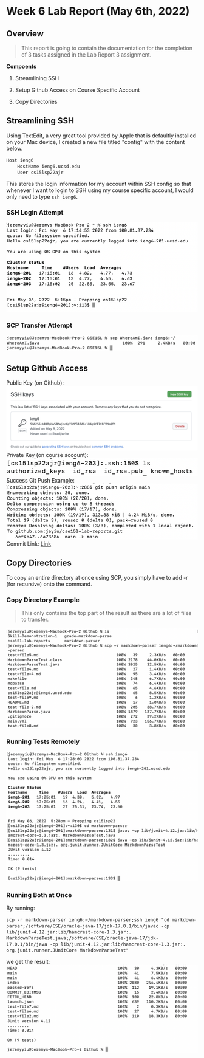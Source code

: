 # Week 6 Lab Report (May 6th, 2022)
## Overview
> This report is going to contain the documentation for the completion of 3 tasks assigned in the Lab Report 3 assignment.  

**Compoents**
1) Streamlining SSH

2) Setup Github Access on Course Specific Account

3) Copy Directories

## Streamlining SSH
Using TextEdit, a very great tool provided by Apple that is defaultly installed on your Mac device, I created a new file titled "config" with the content below. 
```
Host ieng6
    HostName ieng6.ucsd.edu
    User cs15lsp22ajr
```
This stores the login information for my account within SSH config so that whenever I want to login to SSH using my course specific account, I would only need to type `ssh ieng6`. 

### SSH Login Attempt
![Login Attempt](report-3-img-1.png)

### SCP Transfer Attempt
![Transfer Attempt](report-3-img-2.png)

## Setup Github Access

Public Key (on Github): 
![Public Key](report-3-img-6.png)
Private Key (on course account):
![Public Key 2](report-3-img-7.png)
Success Git Push Example: 
![Git Push](report-3-img-8.png)
Commit Link: [Link](https://github.com/jeyiu/cse15l-lab-reports/commit/ab0a8ded83093227233f66934701b8bb31884cd5)


## Copy Directories
To copy an entire directory at once using SCP, you simply have to add -r (for recursive) onto the command. 

### Copy Directory Example
> This only contains the top part of the result as there are a lot of files to transfer. 

![SCP Directory Example](report-3-img-3.png)

### Running Tests Remotely
![Remote Testing](report-3-img-4.png)

### Running Both at Once
By running: 
```
scp -r markdown-parser ieng6:~/markdown-parser;ssh ieng6 "cd markdown-parser;/software/CSE/oracle-java-17/jdk-17.0.1/bin/javac -cp lib/junit-4.12.jar:lib/hamcrest-core-1.3.jar:. MarkdownParseTest.java;/software/CSE/oracle-java-17/jdk-17.0.1/bin/java -cp lib/junit-4.12.jar:lib/hamcrest-core-1.3.jar:. org.junit.runner.JUnitCore MarkdownParseTest"
```
we get the result: 
![Both](report-3-img-5.png)